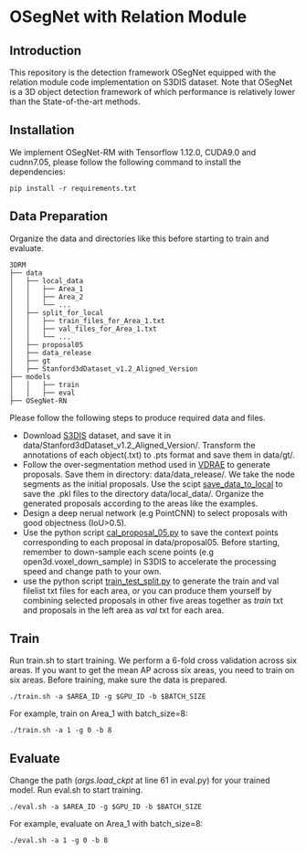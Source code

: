 # OSegNet with Relation Module

## Introduction
This repository is the detection framework OSegNet equipped with the relation module code implementation on S3DIS dataset. Note that OSegNet is a 3D object detection framework of which performance is relatively lower than the State-of-the-art methods.

## Installation

We implement OSegNet-RM with Tensorflow 1.12.0, CUDA9.0 and cudnn7.05, please follow the following command to install the dependencies:

    pip install -r requirements.txt

## Data Preparation  
Organize the data and directories like this before starting to train and evaluate.

```
3DRM
├── data  
│   ├── local_data  
│   │   ├── Area_1  
│   │   ├── Area_2    
│   │   └── ...  
│   ├── split_for_local  
│   │   ├── train_files_for_Area_1.txt     
│   │   ├── val_files_for_Area_1.txt   
│   │   └── ...  
│   ├── proposal05    
│   ├── data_release
│   ├── gt     
│   ├── Stanford3dDataset_v1.2_Aligned_Version      
├── models   
│   │   ├── train   
│   │   ├── eval  
├── OSegNet-RN      
```    

Please follow the following steps to produce required data and files.
* Download [S3DIS](https://docs.google.com/forms/d/e/1FAIpQLScDimvNMCGhy_rmBA2gHfDu3naktRm6A8BPwAWWDv-Uhm6Shw/viewform?c=0&w=1) dataset, and save it in data/Stanford3dDataset_v1.2_Aligned_Version/. Transform the annotations of each object(.txt) to .pts format and save them in data/gt/.
* Follow the over-segmentation method used in [VDRAE](https://github.com/yifeishi/HierarchyLayout/tree/master/prerprocess) to generate proposals. Save them in directory: data/data_release/. We take the node segments as the initial proposals. Use the scipt [save_data_to_local](./preprocess_data/save_data_to_local.py) to save the .pkl files to the directory data/local_data/. Organize the generated proposals according to the areas like the examples.
* Design a deep nerual network (e.g PointCNN) to select proposals with good objectness (IoU>0.5).
* Use the python script [cal_proposal_05.py](./preprocess_data/cal_proposal_05.py) to save the context points corresponding to each proposal in data/proposal05. Before starting, remember to down-sample each scene points (e.g open3d.voxel_down_sample) in S3DIS to accelerate the processing speed and change path to your own.
* use the python script [train_test_split.py](./preprocess_data/train_test_split.py) to generate the train and val filelist txt files for each area, or you can produce them yourself by combining selected proposals in other five areas together as _train_ txt and proposals in the left area as _val_ txt for each area.


## Train

Run train.sh to start training. We perform a 6-fold cross validation across six areas. If you want to get the mean AP across six areas, you need to train on six areas. Before training, make sure the data is prepared.

    ./train.sh -a $AREA_ID -g $GPU_ID -b $BATCH_SIZE
For example, train on Area_1 with batch_size=8:

    ./train.sh -a 1 -g 0 -b 8
    

## Evaluate
Change the path (_args.load_ckpt_ at line 61 in eval.py) for your trained model. Run eval.sh to start training.
    
    ./eval.sh -a $AREA_ID -g $GPU_ID -b $BATCH_SIZE

For example, evaluate on Area_1 with batch_size=8:

    ./eval.sh -a 1 -g 0 -b 8


